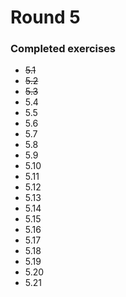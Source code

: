 # Round 5

### Completed exercises


* ~~5.1~~
* ~~5.2~~
* ~~5.3~~
* 5.4
* 5.5
* 5.6
* 5.7
* 5.8
* 5.9
* 5.10
* 5.11
* 5.12
* 5.13
* 5.14
* 5.15
* 5.16
* 5.17
* 5.18
* 5.19
* 5.20
* 5.21
